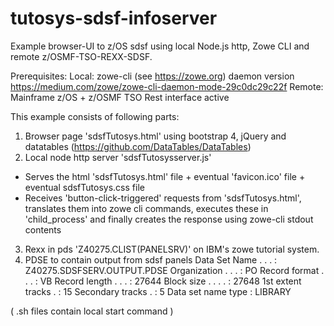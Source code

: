 # tutosys-sdsf-infoserver
Example browser-UI to z/OS sdsf using local Node.js http, Zowe CLI and remote z/OSMF-TSO-REXX-SDSF.

Prerequisites:
Local:
  zowe-cli (see https://zowe.org) daemon version https://medium.com/zowe/zowe-cli-daemon-mode-29c0dc29c22f
Remote:
  Mainframe z/OS + z/OSMF TSO Rest interface active

This example consists of following parts:

1) Browser page 'sdsfTutosys.html' using bootstrap 4, jQuery and  datatables (https://github.com/DataTables/DataTables)
2) Local node http server 'sdsfTutosysserver.js'
  - Serves the html 'sdsfTutosys.html' file + eventual 'favicon.ico' file + eventual sdsfTutosys.css file
  - Receives 'button-click-triggered' requests from 'sdsfTutosys.html', translates them into zowe cli commands, executes these in 'child_process' and finally creates the response using zowe-cli stdout contents
3) Rexx in pds 'Z40275.CLIST(PANELSRV)' on IBM's zowe tutorial system.
4) PDSE to contain output from sdsf panels
    Data Set Name  . . . : Z40275.SDSFSERV.OUTPUT.PDSE
    Organization  . . . : PO
    Record format . . . : VB
    Record length . . . : 27644
    Block size  . . . . : 27648
    1st extent tracks . : 15
    Secondary tracks  . : 5
    Data set name type  : LIBRARY


( .sh files contain local start command )